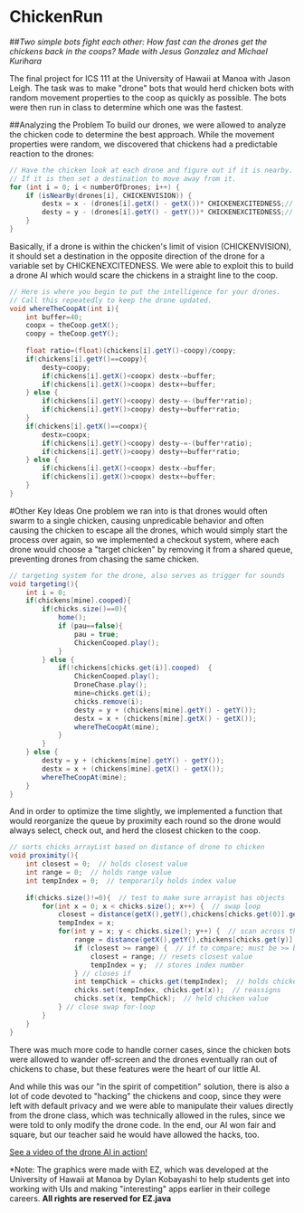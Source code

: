 # ChickenRun
##*Two simple bots fight each other: How fast can the drones get the chickens back in the coops?*
*Made with Jesus Gonzalez and Michael Kurihara*

The final project for ICS 111 at the University of Hawaii at Manoa with Jason Leigh. The task was to make "drone" bots that would herd chicken bots with random movement properties to the coop as quickly as possible. The bots were then run in class to determine which one was the fastest.

##Analyzing the Problem
To build our drones, we were allowed to analyze the chicken code to determine the best approach. While the movement properties were random, we discovered that chickens had a predictable reaction to the drones:

```java
// Have the chicken look at each drone and figure out if it is nearby.
// If it is then set a destination to move away from it.
for (int i = 0; i < numberOfDrones; i++) {
	if (isNearBy(drones[i], CHICKENVISION)) {
		destx = x - (drones[i].getX() - getX())* CHICKENEXCITEDNESS;// * randomGenerator.nextInt(5);
		desty = y - (drones[i].getY() - getY())* CHICKENEXCITEDNESS;// * randomGenerator.nextInt(5);
	}
}
```
Basically, if a drone is within the chicken's limit of vision (CHICKENVISION), it should set a destination in the opposite direction of the drone for a variable set by CHICKENEXCITEDNESS. We were able to exploit this to build a drone AI which would scare the chickens in a straight line to the coop.
```java
// Here is where you begin to put the intelligence for your drones.
// Call this repeatedly to keep the drone updated.
void whereTheCoopAt(int i){
	int buffer=40;
	coopx = theCoop.getX();
	coopy = theCoop.getY();
	
	float ratio=(float)(chickens[i].getY()-coopy)/coopy;
	if(chickens[i].getY()==coopy){
		desty=coopy;
		if(chickens[i].getX()<coopx) destx-=buffer;
		if(chickens[i].getX()>coopx) destx+=buffer;
	} else {
		if(chickens[i].getY()<coopy) desty-=-(buffer*ratio);
		if(chickens[i].getY()>coopy) desty+=buffer*ratio;
	}
	if(chickens[i].getX()==coopx){
		destx=coopx;
		if(chickens[i].getY()<coopy) desty-=-(buffer*ratio);
		if(chickens[i].getY()>coopy) desty+=buffer*ratio;
	} else {
		if(chickens[i].getX()<coopx) destx-=buffer;
		if(chickens[i].getX()>coopx) destx+=buffer;
	}
}
```
#Other Key Ideas
One problem we ran into is that drones would often swarm to a single chicken, causing unpredicable behavior and often causing the chicken to escape all the drones, which would simply start the process over again, so we implemented a checkout system, where each drone would choose a "target chicken" by removing it from a shared queue, preventing drones from chasing the same chicken.
```java
// targeting system for the drone, also serves as trigger for sounds
void targeting(){
	int i = 0;
	if(chickens[mine].cooped){
		if(chicks.size()==0){
			home();
			if (pau==false){
				pau = true;
				ChickenCooped.play();
			}
		} else {
			if(!chickens[chicks.get(i)].cooped)  {
				ChickenCooped.play();
				DroneChase.play();
				mine=chicks.get(i);
				chicks.remove(i);							
				desty = y + (chickens[mine].getY() - getY());
				destx = x + (chickens[mine].getX() - getX());
				whereTheCoopAt(mine);
			}
		}
	} else {
		desty = y + (chickens[mine].getY() - getY());
		destx = x + (chickens[mine].getX() - getX());
		whereTheCoopAt(mine);
	} 
}
```
And in order to optimize the time slightly, we implemented a function that would reorganize the queue by proximity each round so the drone would always select, check out, and herd the closest chicken to the coop.
```java
// sorts chicks arrayList based on distance of drone to chicken
void proximity(){
	int closest = 0;  // holds closest value
	int range = 0;  // holds range value
	int tempIndex = 0;  // temporarily holds index value
	
	if(chicks.size()!=0){  // test to make sure arrayist has objects
		for(int x = 0; x < chicks.size(); x++) {  // swap loop
			closest = distance(getX(),getY(),chickens[chicks.get(0)].getX(),chickens[chicks.get(0)].getY());
			tempIndex = x; 
			for(int y = x; y < chicks.size(); y++) {  // scan across the array for-loop
				range = distance(getX(),getY(),chickens[chicks.get(y)].getX(),chickens[chicks.get(y)].getY());
				if (closest >= range) {  // if to compare; must be >= because it compares to itself, useful if there are repeat values
					closest = range; // resets closest value
					tempIndex = y;  // stores index number
				} // closes if
				int tempChick = chicks.get(tempIndex);  // holds chicken index
				chicks.set(tempIndex, chicks.get(x));  // reassigns 
				chicks.set(x, tempChick);  // held chicken value
			} // close swap for-loop
		}
	}
}
```
There was much more code to handle corner cases, since the chicken bots were allowed to wander off-screen and the drones eventually ran out of chickens to chase, but these features were the heart of our little AI. 

And while this was our "in the spirit of competition" solution, there is also a lot of code devoted to "hacking" the chickens and coop, since they were left with default privacy and we were able to manipulate their values directly from the drone class, which was technically allowed in the rules, since we were told to only modify the drone code. In the end, our AI won fair and square, but our teacher said he would have allowed the hacks, too.

[See a video of the drone AI in action!](https://youtu.be/bpXoYn5SS7I)

*Note: The graphics were made with EZ, which was developed at the University of Hawaii at Manoa by Dylan Kobayashi to help students get into working with UIs and making "interesting" apps earlier in their college careers. **All rights are reserved for EZ.java**
